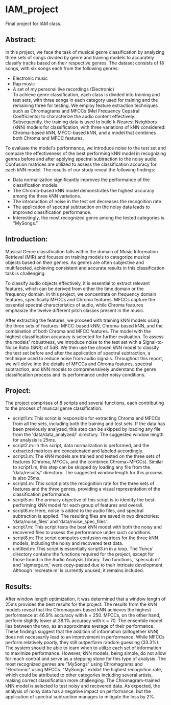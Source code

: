 # IAM_project
Final project for IAM class.
## Abstract:
In this project, we face the task of musical genre classification by analyzing three sets of songs divided by genre and training models to accurately classify tracks based on their respective genres. The dataset consists of 18 songs, with six songs each from the following genres:
- Electronic music
- Rap music
- A set of my personal live recordings (Electronic)<br />
To achieve genre classification, each class is divided into training and test sets, with three songs in each category used for training and the remaining three for testing.
We employ feature extraction techniques such as Chromagrams and MFCCs (Mel Frequency Cepstral Coefficients) to characterize the audio content effectively.
Subsequently, the training data is used to build k-Nearest Neighbors (kNN) models for classification, with three variations of kNN considered: Chroma-based kNN, MFCC-based kNN, and a model that combines both Chroma and MFCC features.

To evaluate the model's performance, we introduce noise to the test set and compare the effectiveness of the best performing kNN model in recognizing genres before and after applying spectral subtraction to the noisy audio. Confusion matrices are utilized to assess the classification accuracy for each kNN model.
The results of our study reveal the following findings:
- Data normalization significantly improves the performance of the classification models.
- The Chroma-based kNN model demonstrates the highest accuracy among the three kNN variations.
- The introduction of noise in the test set decreases the recognition rate.
- The application of spectral subtraction on the noisy data leads to improved classification performance.
- Interestingly, the most recognized genre among the tested categories is "MySongs."
## Introduction:
Musical Genre classification falls within the domain of Music Information Retrieval (MIR) and focuses on training models to categorize musical objects based on their genres. As genres are often subjective and multifaceted, achieving consistent and accurate results in this classification task is challenging.

To classify audio objects effectively, it is essential to extract relevant features, which can be derived from either the time domain or the frequency domain.
In this project, we concentrate on frequency domain features, specifically MFCCs and Chroma features. MFCCs capture the essential spectral characteristics of audio, while Chroma features emphasize the twelve different pitch classes present in the music.

After extracting the features, we proceed with training kNN models using the three sets of features: MFCC-based kNN, Chroma-based kNN, and the combination of both Chroma and MFCC features. The model with the highest classification accuracy is selected for further evaluation.
To assess the models' robustness, we introduce noise to the test set with a Signal-to-Noise Ratio (SNR) of 5dB. We then use the chosen kNN model to classify the test set before and after the application of spectral subtraction, a technique used to reduce noise from audio signals.
Throughout this report, we will delve into the details of MFCCs and Chroma features, spectral subtraction, and kNN models to comprehensively understand the genre classification process and its performance under noisy conditions.

## Project:
The project comprises of 8 scripts and several functions, each contributing to the process of musical genre classification.
- script1.m: This script is responsible for extracting Chroma and MFCCs from all the sets, including both the training and test sets. If the data has been previously analyzed, this step can be skipped by loading any file from the 'data/data_analyzed/' directory. The suggested window length for analysis is 25ms.
- script2.m: In this script, data normalization is performed, and the extracted matrices are concatenated and labeled accordingly.
- script3.m: The kNN models are trained and tested on the three sets of features (Chroma, MFCCs, and the combined Chroma+MFCCs). Similar to script1.m, this step can be skipped by loading any file from the 'data/results/' directory. The suggested window length for this process is also 25ms.
- script4.m: This script plots the recognition rate for the three sets of features and the three genres, providing a visual representation of the classification performance.
- script5.m: The primary objective of this script is to identify the best-performing kNN model for each group of features and overall.
- script6.m: Here, noise is added to the audio files, and spectral subtraction is applied. The resulting files are saved in two directories: 'data/noise_files' and 'data/noise_spec_files'.
- script7.m: This script tests the best kNN model with both the noisy and recovered files to assess the performance under such conditions.
- script8.m: The script computes confusion matrices for the three kNN models, including the noisy and recovered test data.
- untitled.m: This script is essentially script3.m in a loop.
The 'funcs' directory contains the functions required for the project, except for those found in the Audio Analysis Library. Two functions, 'specsub.m' and 'sigmerge.m,' were copy-pasted due to their intricate development. Although 'recreate.m' is currently unused, it remains included.

## Results:
After window length optimization, it was determined that a window length of 25ms provides the best results for the project.
The results from the kNN models reveal that the Chromagram-based kNN achieves the highest performance at 46.9% accuracy with k = 250. MFCCs, on the other hand, perform slightly lower at 38.1% accuracy with k = 70. The ensemble model lies between the two, as an approximate average of their performance. These findings suggest that the addition of information (alltogether kNN) does not necessarily lead to an improvement in performance.
While MFCCs perform relatively poorly, they still outperform random guessing (33.3%). The system should be able to learn when to utilize each set of information to maximize performance. However, kNN models, being simple, do not allow for much control and serve as a stepping stone for this type of analysis.
The most recognized genres are "MySongs" using Chromagrams and "Electronic" using MFCCs. "MySongs" exhibit the highest recognition rate, which could be attributed to other categories including several artists, making correct classification more challenging.
The Chromagram-trained kNN model is selected to test noisy and recovered data. As expected, the analysis of noisy data has a negative impact on performance, but the application of spectral subtraction manages to mitigate the loss by 2%.

